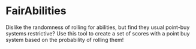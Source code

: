 # FairAbilities
Dislike the randomness of rolling for abilities, but find they usual point-buy systems restrictive? Use this tool to create a set of scores with a point buy system based on the probability of rolling them!
